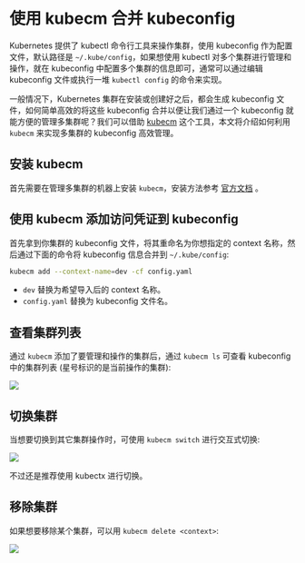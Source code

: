 # 使用 kubecm 合并 kubeconfig

Kubernetes 提供了 kubectl 命令行工具来操作集群，使用 kubeconfig 作为配置文件，默认路径是 `~/.kube/config`，如果想使用 kubectl 对多个集群进行管理和操作，就在 kubeconfig 中配置多个集群的信息即可，通常可以通过编辑 kubeconfig 文件或执行一堆 `kubectl config` 的命令来实现。

一般情况下，Kubernetes 集群在安装或创建好之后，都会生成 kubeconfig 文件，如何简单高效的将这些 kubeconfig 合并以便让我们通过一个 kubeconfig 就能方便的管理多集群呢？我们可以借助 [kubecm](https://github.com/sunny0826/kubecm) 这个工具，本文将介绍如何利用 `kubecm` 来实现多集群的 kubeconfig 高效管理。

## 安装 kubecm

首先需要在管理多集群的机器上安装 `kubecm`，安装方法参考 [官方文档](https://kubecm.cloud/#/zh-cn/install) 。

## 使用 kubecm 添加访问凭证到 kubeconfig

首先拿到你集群的 kubeconfig 文件，将其重命名为你想指定的 context 名称，然后通过下面的命令将 kubeconfig 信息合并到 `~/.kube/config`:

``` bash
kubecm add --context-name=dev -cf config.yaml
```

* `dev` 替换为希望导入后的 context 名称。
* `config.yaml` 替换为 kubeconfig 文件名。

## 查看集群列表

通过 `kubecm` 添加了要管理和操作的集群后，通过 `kubecm ls` 可查看 kubeconfig 中的集群列表 (星号标识的是当前操作的集群):

![](kubecm-ls.png)

## 切换集群

当想要切换到其它集群操作时，可使用 `kubecm switch` 进行交互式切换:

![](kubecm-switch.png)

不过还是推荐使用 kubectx 进行切换。

## 移除集群

如果想要移除某个集群，可以用 `kubecm delete <context>`:

![](kubecm-delete.png)